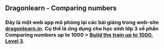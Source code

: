 ## Dragonlearn - Comparing numbers
### Đây là một web app mô phỏng lại các bài giảng trong web-site [dragonlearn.in](https://dragonlearn.in). Cụ thể là ứng dụng cho học sinh lớp 3 về phần Comparing numbers up to 1000 > [Build the train up to 1000. Level 3](https://dragonlearn.in/teachers/g/61435/subjects/1/course_programs/3/cards/56888).
